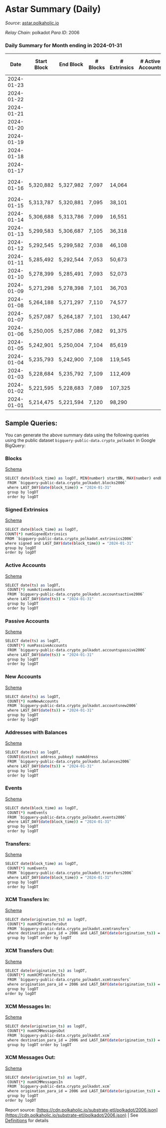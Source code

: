 # Astar Summary (Daily)

_Source_: [astar.polkaholic.io](https://astar.polkaholic.io)

*Relay Chain*: polkadot
*Para ID*: 2006



### Daily Summary for Month ending in 2024-01-31


| Date    | Start Block | End Block | # Blocks | # Extrinsics | # Active Accounts | # Passive Accounts | # New Accounts | # Addresses | # Events  | # Transfers ($USD) | # XCM Transfers In ($USD) | # XCM Transfers Out ($USD) | # XCM In | # XCM Out | Issues |
|---------|-------------|-----------|----------|--------------|-------------------|--------------------|----------------|-------------|-----------|--------------------|---------------------------|----------------------------|----------|-----------|--------|
| 2024-01-23 |  |  |  |  |  |  |  |  |  |   |   |   |  |  |  |
| 2024-01-22 |  |  |  |  |  |  |  |  |  |   | 75 ($129,040.37) | 70 ($5,528.22) | 93 | 97 |  |
| 2024-01-21 |  |  |  |  |  |  |  |  |  |   | 75 ($213,725.77) | 86 ($120,346.36) | 118 | 115 |  |
| 2024-01-20 |  |  |  |  |  |  |  | 660,448 |  |   | 53 ($107,301.15) | 44 ($36,518.30) | 78 | 79 |  |
| 2024-01-19 |  |  |  |  |  |  |  | 658,992 |  |   | 69 ($123,687.70) | 63 ($91,444.02) | 112 | 100 |  |
| 2024-01-18 |  |  |  |  |  |  |  | 657,488 |  |   | 77 ($158,156.11) | 62 ($59,636.70) | 118 | 81 |  |
| 2024-01-17 |  |  |  |  |  |  |  | 656,379 |  |   | 97 ($260,755.32) | 93 ($93,941.87) | 163 | 145 |  |
| 2024-01-16 | 5,320,882 | 5,327,982 | 7,097 | 14,064 |  |  |  | 655,424 | 466,226 | 19,987 ($23,817,291.40) | 92 ($646,530.60) | 106 ($121,084.90) | 73 | 51 | 4 missing (0.06%) |
| 2024-01-15 | 5,313,787 | 5,320,881 | 7,095 | 38,101 |  |  |  | 654,124 | 518,690 | 14,611 ($65,922,246.05) | 33 ($45,398.57) | 37 ($30,528.26) | 58 | 46 |  |
| 2024-01-14 | 5,306,688 | 5,313,786 | 7,099 | 16,551 |  |  |  | 652,987 | 398,676 | 13,502 ($9,586,926.33) | 29 ($42,020.81) | 38 ($25,933.45) | 48 | 51 |  |
| 2024-01-13 | 5,299,583 | 5,306,687 | 7,105 | 36,318 |  |  |  | 652,090 | 520,821 | 15,111 ($24,121,978.98) | 52 ($113,499.80) | 45 ($72,626.97) | 59 | 44 |  |
| 2024-01-12 | 5,292,545 | 5,299,582 | 7,038 | 46,108 |  |  |  | 651,117 | 546,161 | 14,924 ($93,240,176.43) | 48 ($62,721.52) | 55 ($47,059.80) | 89 | 79 |  |
| 2024-01-11 | 5,285,492 | 5,292,544 | 7,053 | 50,673 |  |  |  | 650,130 | 656,234 | 18,218 ($22,975,547.86) | 68 ($213,566.04) | 83 ($103,730.32) | 129 | 134 |  |
| 2024-01-10 | 5,278,399 | 5,285,491 | 7,093 | 52,073 |  |  |  | 648,997 | 702,524 | 17,309 ($13,408,131.13) | 77 ($182,175.02) | 65 ($114,591.77) | 110 | 101 |  |
| 2024-01-09 | 5,271,298 | 5,278,398 | 7,101 | 36,703 |  |  |  | 647,853 | 617,710 | 18,497 ($32,490,105.40) | 79 ($141,550.99) | 80 ($117,283.00) | 121 | 115 |  |
| 2024-01-08 | 5,264,188 | 5,271,297 | 7,110 | 74,577 |  |  |  | 646,370 | 786,260 | 20,621 ($18,763,790.07) | 95 ($273,180.61) | 88 ($150,304.49) | 139 | 129 |  |
| 2024-01-07 | 5,257,087 | 5,264,187 | 7,101 | 130,447 |  |  |  | 644,868 | 1,135,265 | 16,406 ($12,729,018.00) | 55 ($66,845.79) | 63 ($141,594.89) | 76 | 91 |  |
| 2024-01-06 | 5,250,005 | 5,257,086 | 7,082 | 91,375 |  |  |  | 643,535 | 943,714 | 16,198 ($11,449,855.37) | 117 ($116,402.46) | 118 ($229,219.21) | 129 | 142 |  |
| 2024-01-05 | 5,242,901 | 5,250,004 | 7,104 | 85,619 |  |  |  | 642,190 | 880,228 | 17,707 ($21,298,238.75) | 62 ($83,640.24) | 51 ($142,526.24) | 72 | 89 |  |
| 2024-01-04 | 5,235,793 | 5,242,900 | 7,108 | 119,545 |  |  |  | 640,709 | 1,044,166 | 19,210 ($43,394,169.31) | 50 ($622,594.71) | 85 ($154,373.59) | 97 | 120 |  |
| 2024-01-03 | 5,228,684 | 5,235,792 | 7,109 | 112,409 |  |  |  | 639,168 | 1,324,993 | 24,985 ($56,521,188.62) | 155 ($470,603.78) | 146 ($480,186.48) | 244 | 198 |  |
| 2024-01-02 | 5,221,595 | 5,228,683 | 7,089 | 107,325 |  |  |  | 637,578 | 1,342,005 | 23,223 ($41,672,929.52) | 152 ($528,803.88) | 138 ($355,046.55) | 143 | 102 |  |
| 2024-01-01 | 5,214,475 | 5,221,594 | 7,120 | 98,290 |  |  |  | 635,725 | 930,639 | 15,630 ($7,888,788.56) | 53 ($85,380.25) | 46 ($39,937.91) | 68 | 55 |  |

## Sample Queries:
You can generate the above summary data using the following queries using the public dataset `bigquery-public-data.crypto_polkadot` in Google BigQuery:


### Blocks 

[Schema](https://github.com/colorfulnotion/substrate-etl/blob/main/schema/blocks.json)

```bash
SELECT date(block_time) as logDT, MIN(number) startBN, MAX(number) endBN, COUNT(*) numBlocks 
 FROM `bigquery-public-data.crypto_polkadot.blocks2006`  
 where LAST_DAY(date(block_time)) = "2024-01-31" 
 group by logDT 
 order by logDT
```

### Signed Extrinsics 

[Schema](https://github.com/colorfulnotion/substrate-etl/blob/main/schema/extrinsics.json)

```bash
SELECT date(block_time) as logDT, 
COUNT(*) numSignedExtrinsics 
FROM `bigquery-public-data.crypto_polkadot.extrinsics2006`  
where signed and LAST_DAY(date(block_time)) = "2024-01-31" 
group by logDT 
order by logDT
```

### Active Accounts 

[Schema](https://github.com/colorfulnotion/substrate-etl/blob/main/schema/accountsactive.json)

```bash
SELECT date(ts) as logDT, 
 COUNT(*) numActiveAccounts 
 FROM `bigquery-public-data.crypto_polkadot.accountsactive2006` 
 where LAST_DAY(date(ts)) = "2024-01-31" 
 group by logDT 
 order by logDT
```

### Passive Accounts 

[Schema](https://github.com/colorfulnotion/substrate-etl/blob/main/schema/accountspassive.json)

```bash
SELECT date(ts) as logDT, 
 COUNT(*) numPassiveAccounts 
 FROM `bigquery-public-data.crypto_polkadot.accountspassive2006` 
 where LAST_DAY(date(ts)) = "2024-01-31" 
 group by logDT 
 order by logDT
```

### New Accounts 

[Schema](https://github.com/colorfulnotion/substrate-etl/blob/main/schema/accountsnew.json)

```bash
SELECT date(ts) as logDT, 
 COUNT(*) numNewAccounts 
 FROM `bigquery-public-data.crypto_polkadot.accountsnew2006` 
 where LAST_DAY(date(ts)) = "2024-01-31" 
 group by logDT
 order by logDT
```

### Addresses with Balances 

[Schema](https://github.com/colorfulnotion/substrate-etl/blob/main/schema/balances.json)

```bash
SELECT date(ts) as logDT,
 COUNT(distinct address_pubkey) numAddress 
 FROM `bigquery-public-data.crypto_polkadot.balances2006` 
 where LAST_DAY(date(ts)) = "2024-01-31" 
 group by logDT 
 order by logDT
```

### Events 

[Schema](https://github.com/colorfulnotion/substrate-etl/blob/main/schema/events.json)

```bash
SELECT date(block_time) as logDT, 
 COUNT(*) numEvents 
 FROM `bigquery-public-data.crypto_polkadot.events2006` 
 where LAST_DAY(date(block_time)) = "2024-01-31" 
 group by logDT 
 order by logDT
```

### Transfers:

[Schema](https://github.com/colorfulnotion/substrate-etl/blob/main/schema/transfers.json)

```bash
SELECT date(block_time) as logDT, 
 COUNT(*) numEvents 
 FROM `bigquery-public-data.crypto_polkadot.transfers2006` 
 where LAST_DAY(date(block_time)) = "2024-01-31" 
 group by logDT 
 order by logDT
```

### XCM Transfers In: 

[Schema](https://github.com/colorfulnotion/substrate-etl/blob/main/schema/xcmtransfers.json)

```bash
SELECT date(origination_ts) as logDT, 
 COUNT(*) numXCMTransfersOut 
 FROM `bigquery-public-data.crypto_polkadot.xcmtransfers` 
 where destination_para_id = 2006 and LAST_DAY(date(origination_ts)) = "2024-01-31" 
 group by logDT order by logDT
```

### XCM Transfers Out: 

[Schema](https://github.com/colorfulnotion/substrate-etl/blob/main/schema/xcmtransfers.json)

```bash
SELECT date(origination_ts) as logDT, 
 COUNT(*) numXCMTransfersIn 
 FROM `bigquery-public-data.crypto_polkadot.xcmtransfers` 
 where origination_para_id = 2006 and LAST_DAY(date(origination_ts)) = "2024-01-31" 
 group by logDT 
order by logDT
```

### XCM Messages In: 

[Schema](https://github.com/colorfulnotion/substrate-etl/blob/main/schema/xcm.json)

```bash
SELECT date(origination_ts) as logDT, 
 COUNT(*) numXCMMessagesOut 
 FROM `bigquery-public-data.crypto_polkadot.xcm` 
 where destination_para_id = 2006 and LAST_DAY(date(origination_ts)) = "2024-01-31" 
 group by logDT order by logDT
```

### XCM Messages Out: 

[Schema](https://github.com/colorfulnotion/substrate-etl/blob/main/schema/xcm.json)

```bash
SELECT date(origination_ts) as logDT, 
 COUNT(*) numXCMMessagesIn 
 FROM `bigquery-public-data.crypto_polkadot.xcm` 
 where origination_para_id = 2006 and LAST_DAY(date(origination_ts)) = "2024-01-31" 
 group by logDT 
order by logDT
```


Report source: [https://cdn.polkaholic.io/substrate-etl/polkadot/2006.json](https://cdn.polkaholic.io/substrate-etl/polkadot/2006.json) | See [Definitions](/DEFINITIONS.md) for details
